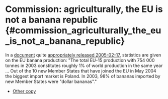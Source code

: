 # Commission: agriculturally, the EU is not a banana republic {#commission_agriculturally_the_eu_is_not_a_banana_republic}

In a
[document](http://www.euo.dk/upload/application/pdf/e752d81a/20050050.pdf "wikilink")
quite [appropriately released
2005-02-17](http://demo.ffii.org/ "wikilink"), statistics are given on
the EU banana production: \"The total EU-15 production with 754 000
tonnes in 2003 constitutes roughly 1% of world production in the same
year \... Out of the 10 new Member States that have joined the EU in May
2004 the biggest import market is Poland. In 2003, 98% of bananas
imported by new Member States were \"dollar bananas\".\"

-   [Other
    copy](http://europa.eu.int/comm/agriculture/publi/reports/banana/index_en.htm "wikilink")
